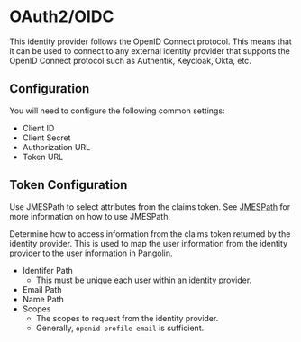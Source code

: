 # OAuth2/OIDC

This identity provider follows the OpenID Connect protocol. This means that it can be used to connect to any external identity provider that supports the OpenID Connect protocol such as Authentik, Keycloak, Okta, etc.

## Configuration

You will need to configure the following common settings:

- Client ID
- Client Secret
- Authorization URL
- Token URL

## Token Configuration

Use JMESPath to select attributes from the claims token. See [JMESPath](https://jmespath.org/) for more information on how to use JMESPath.

Determine how to access information from the claims token returned by the identity provider. This is used to map the user information from the identity provider to the user information in Pangolin.

- Identifer Path
  - This must be unique each user within an identity provider.
- Email Path
- Name Path
- Scopes
  - The scopes to request from the identity provider.
  - Generally, `openid profile email` is sufficient.
